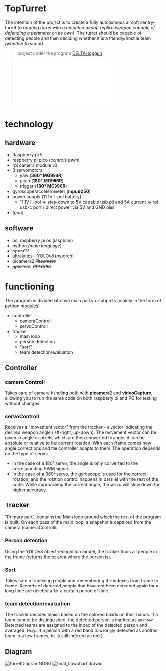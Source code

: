 # TopTurret
The intention of the project is to create a fully autonomous airsoft sentry-turret *(a rotating turret with a mounted airsoft replica weapon capable of defending a perimeter on its own)*. The turret should be capable of detecting people and then deciding whether it is a friendly/hostile team *(whether to shoot)*.

> project under the program [DELTA-topgun](https://delta-topgun.cz)

> ![original czech readme](./README.cz.md)

# technology
## hardware
- Raspberry pi 5
- raspberry pi pico (*controls pwm*)
- rpi camera module v3
- 3 servomotors:
    - yaw (**360° MG996R**)
    - pitch (**180° MG996R**)
    - trigger (**180° MG996R**)
- gyroscope/accelerometer (**mpu6050**)
- power supply (11.1V li-pol battery)
    - 11.1V li-pol => step-down to 5V capable usb pd and 5A current => rpi usb-c port / direct power via 5V and GND pins
- *(gun)*

## software
- os: raspberry pi os (raspbian)
- python *(main language)*
- openCV
- ultralytics - YOLOv8 (pytorch)
- picamera2 *<s>libcamera</s>*
- *<s>gpiozero</s>, <s>RPI.GPIO</s>*

# functioning
The program is divided into two main parts + subparts (mainly in the form of python modules)
- controller
    - cameraControll
    - servoControll
- tracker
    - main loop
    - person detection
    - "sort"
    - team detection/evaluation

## Controller
### camera Controll
Takes care of camera handling both with **picamera2** and **videoCapture**, allowing you to run the same code on both raspberry pi and PC for testing without changes.

### servoControll
Receives a "movement vector" from the tracker - a vector indicating the desired weapon angle (left-right, up-down). The movement vector can be given in angle or pixels, which are then converted to angle, it can be absolute or relative to the current rotation. With each frame comes new angle corrections and the controller adapts to them. The operation depends on the type of servo:
- in the case of a 180⁰ servo, the angle is only converted to the corresponding PWM signal.
- In the case of a 360⁰ servo, the gyroscope is used for the correct rotation, and the rotation control happens in parallel with the rest of the code. While approaching the correct angle, the servo will slow down for higher accuracy.

## Tracker
"Primary part", contains the Main loop around which the rest of the program is built. On each pass of the main loop, a snapshot is captured from the camera (cameraControll).
### Person detection
Using the YOLOv8 object recognition model, the tracker finds all people in the frame (returns the px area where the person is).
### Sort
Takes care of indexing people and remembering the indexes from frame to frame. Records of detected people that have not been detected again for a long time are deleted after a certain period of time.
### team detection/evaluation
The tracker decides teams based on the colored bands on their hands. If a team cannot be distinguished, the detected person is marked as `unknown`. Detected teams are assigned to the index of the detected person and averaged. (e.g.: if a person with a red band is wrongly detected as another team in a few frames, he is still indexed as red.)
## Diagram
![turretDiagramNOBG](https://github.com/X3nom/topTurret/assets/100533068/a26700b2-5d5b-498a-afba-398a7786a85b)
![final_flowchart drawio](https://github.com/X3nom/topTurret/assets/100533068/5d4683f4-5822-410c-9ed6-5722fcc6aa7d)
